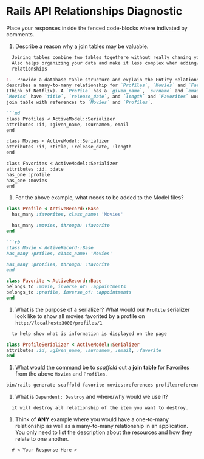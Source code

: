 # Rails API Relationships Diagnostic

Place your responses inside the fenced code-blocks where indivated by comments.

1.  Describe a reason why a join tables may be valuable.

  ```md
    Joining tables conbine two tables togethere without really chaning your orginal table.
    Also helps organizing your data and make it less complex when adding/removing
    relationships

1.  Provide a database table structure and explain the Entity Relationship that
  describes a many-to-many relationship for `Profiles`, `Movies` and `Favorites`
  (Think of Netflix). A `Profile` has a `given_name`, `surname` and `email` and a
  `Movies` have `title`, `release_date`, and `length` and `Favorites` would be the
  join table with references to `Movies` and `Profiles`.

  ```md
  class Profiles < ActiveModel::Serializer
  attributes :id, :given_name, :surnamem, email
end

class Movies < ActiveModel::Serializer
attributes :id, :title, :release_date, :length
end

class Favorites < ActiveModel::Serializer
  attributes :id, :date
  has_one :profile
  has_one :movies
end
  ```

1.  For the above example, what needs to be added to the Model files?

  ```rb
  class Profile < ActiveRecord::Base
    has_many :favorites, class_name: 'Movies'

    has_many :movies, through: :favorite
  end

  ```rb
  class Movie < ActiveRecord::Base
  has_many :prfiles, class_name: 'Movies'

  has_many :profiles, through: :favorite
end
  ```

  ```rb
  class Favorite < ActiveRecord::Base
  belongs_to :movie, inverse_of: :appointments
  belongs_to :profile, inverse_of: :appointments
  end
  ```

1.  What is the purpose of a serializer? What would our `Profile` serializer look
like to show all movies favorited by a profile on
`http://localhost:3000/profiles/1`

  ```md
    to help show what is information is displayed on the page
  ```

  ```rb
  class ProfileSerializer < ActiveModel::Serializer
  attributes :id, :given_name, :surnamem, :email, :favorite
  end
  ```

1.  What would the command be to _scaffold_ out a **join table** for Favorites from
the above `Movies` and `Profiles`.

  ```sh
  bin/rails generate scaffold favorite movies:references profile:references
  ```

1.  What is `Dependent: Destroy` and where/why would we use it?

  ```md
    it will destroy all relationship of the item you want to destroy.
  ```

1.  Think of **ANY** example where you would have a one-to-many relationship as well
as a many-to-many relationship in an application. You only need to list the
description about the resources and how they relate to one another.

  ```md
    # < Your Response Here >
  ```

